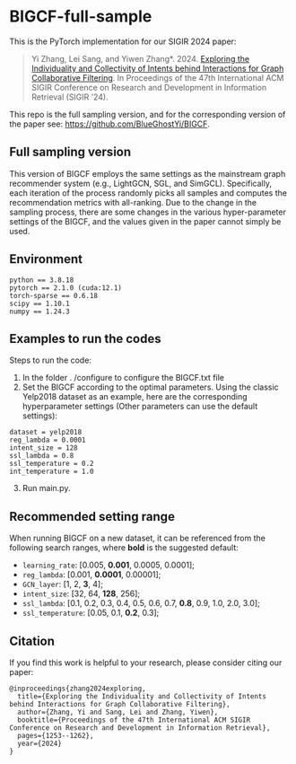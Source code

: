 # BIGCF-full-sample
This is the PyTorch implementation for our SIGIR 2024 paper:
> Yi Zhang, Lei Sang, and Yiwen Zhang*. 2024. [Exploring the Individuality and Collectivity of Intents behind Interactions for Graph Collaborative Filtering](https://arxiv.org/abs/2405.09042). In Proceedings of the 47th International ACM SIGIR Conference on Research and Development in Information Retrieval (SIGIR ’24).

This repo is the full sampling version, and for the corresponding version of the paper see: https://github.com/BlueGhostYi/BIGCF.

## Full sampling version

This version of BIGCF employs the same settings as the mainstream graph recommender system (e.g., LightGCN, SGL, and SimGCL). Specifically, each iteration of the process randomly picks all samples and computes the recommendation metrics with all-ranking. Due to the change in the sampling process, there are some changes in the various hyper-parameter settings of the BIGCF, and the values given in the paper cannot simply be used.

## Environment
```
python == 3.8.18
pytorch == 2.1.0 (cuda:12.1)
torch-sparse == 0.6.18
scipy == 1.10.1
numpy == 1.24.3
```

## Examples to run the codes
Steps to run the code:
1. In the folder . /configure to configure the BIGCF.txt file
2. Set the BIGCF according to the optimal parameters. Using the classic Yelp2018 dataset as an example, here are the corresponding hyperparameter settings (Other parameters can use the default settings):
```
dataset = yelp2018
reg_lambda = 0.0001
intent_size = 128
ssl_lambda = 0.8
ssl_temperature = 0.2
int_temperature = 1.0
```

3. Run main.py.

## Recommended setting range
When running BIGCF on a new dataset, it can be referenced from the following search ranges, where **bold** is the suggested default:
* `learning_rate`: [0.005, **0.001**, 0.0005, 0.0001];
* `reg_lambda`: [0.001, **0.0001**, 0.00001];
* `GCN_layer`: [1, 2, **3**, 4];
* `intent_size`: [32, 64, **128**, 256];
* `ssl_lambda`: [0.1, 0.2, 0.3, 0.4, 0.5, 0.6, 0.7, **0.8**, 0.9, 1.0, 2.0, 3.0];
* `ssl_temperature`: [0.05, 0.1, **0.2**, 0.3];


## Citation
If you find this work is helpful to your research, please consider citing our paper:
```
@inproceedings{zhang2024exploring,
  title={Exploring the Individuality and Collectivity of Intents behind Interactions for Graph Collaborative Filtering},
  author={Zhang, Yi and Sang, Lei and Zhang, Yiwen},
  booktitle={Proceedings of the 47th International ACM SIGIR Conference on Research and Development in Information Retrieval},
  pages={1253--1262},
  year={2024}
}
```
